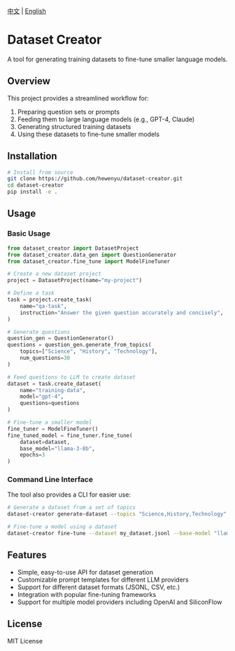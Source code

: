 [中文](README_zh.md) | [English](README.md)


# Dataset Creator

A tool for generating training datasets to fine-tune smaller language models.



## Overview

This project provides a streamlined workflow for:

1. Preparing question sets or prompts
2. Feeding them to large language models (e.g., GPT-4, Claude)
3. Generating structured training datasets
4. Using these datasets to fine-tune smaller models

## Installation

```bash
# Install from source
git clone https://github.com/hewenyu/dataset-creator.git
cd dataset-creator
pip install -e .
```

## Usage

### Basic Usage

```python
from dataset_creator import DatasetProject
from dataset_creator.data_gen import QuestionGenerator
from dataset_creator.fine_tune import ModelFineTuner

# Create a new dataset project
project = DatasetProject(name="my-project")

# Define a task
task = project.create_task(
    name="qa-task",
    instruction="Answer the given question accurately and concisely",
)

# Generate questions
question_gen = QuestionGenerator()
questions = question_gen.generate_from_topics(
    topics=["Science", "History", "Technology"],
    num_questions=30
)

# Feed questions to LLM to create dataset
dataset = task.create_dataset(
    name="training-data",
    model="gpt-4",
    questions=questions
)

# Fine-tune a smaller model
fine_tuner = ModelFineTuner()
fine_tuned_model = fine_tuner.fine_tune(
    dataset=dataset,
    base_model="llama-3-8b",
    epochs=3
)
```

### Command Line Interface

The tool also provides a CLI for easier use:

```bash
# Generate a dataset from a set of topics
dataset-creator generate-dataset --topics "Science,History,Technology" --output my_dataset.jsonl

# Fine-tune a model using a dataset
dataset-creator fine-tune --dataset my_dataset.jsonl --base-model "llama-3-8b"
```

## Features

- Simple, easy-to-use API for dataset generation
- Customizable prompt templates for different LLM providers
- Support for different dataset formats (JSONL, CSV, etc.)
- Integration with popular fine-tuning frameworks
- Support for multiple model providers including OpenAI and SiliconFlow

## License

MIT License
